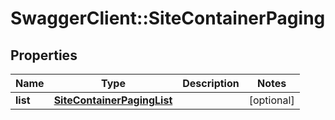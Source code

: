 # SwaggerClient::SiteContainerPaging

## Properties
Name | Type | Description | Notes
------------ | ------------- | ------------- | -------------
**list** | [**SiteContainerPagingList**](SiteContainerPagingList.md) |  | [optional] 


